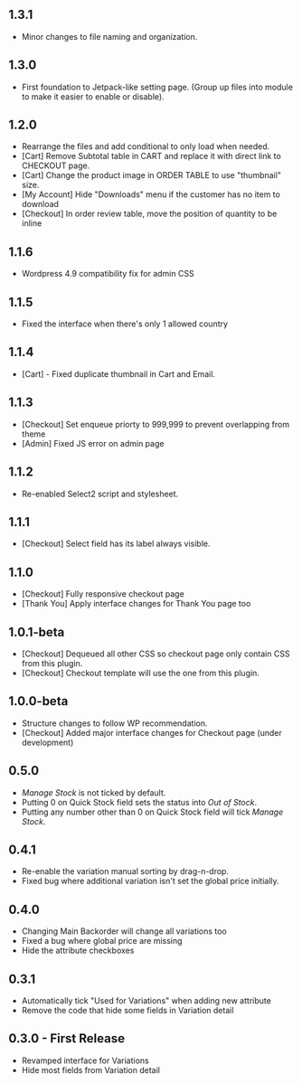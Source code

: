 ## 1.3.1

- Minor changes to file naming and organization.

## 1.3.0

- First foundation to Jetpack-like setting page. (Group up files into module to make it easier to enable or disable).

## 1.2.0

- Rearrange the files and add conditional to only load when needed.
- [Cart] Remove Subtotal table in CART and replace it with direct link to CHECKOUT page.
- [Cart] Change the product image in ORDER TABLE to use "thumbnail" size.
- [My Account] Hide "Downloads" menu if the customer has no item to download
- [Checkout] In order review table, move the position of quantity to be inline

## 1.1.6

- Wordpress 4.9 compatibility fix for admin CSS

## 1.1.5

- Fixed the interface when there's only 1 allowed country

## 1.1.4

- [Cart] - Fixed duplicate thumbnail in Cart and Email.

## 1.1.3

- [Checkout] Set enqueue priorty to 999,999 to prevent overlapping from theme
- [Admin] Fixed JS error on admin page

## 1.1.2

- Re-enabled Select2 script and stylesheet.

## 1.1.1

- [Checkout] Select field has its label always visible.

## 1.1.0

- [Checkout] Fully responsive checkout page
- [Thank You] Apply interface changes for Thank You page too

## 1.0.1-beta

- [Checkout] Dequeued all other CSS so checkout page only contain CSS from this plugin.
- [Checkout] Checkout template will use the one from this plugin.

## 1.0.0-beta

- Structure changes to follow WP recommendation.
- [Checkout] Added major interface changes for Checkout page (under development)

## 0.5.0

- *Manage Stock* is not ticked by default.
- Putting 0 on Quick Stock field sets the status into *Out of Stock*.
- Putting any number other than 0 on Quick Stock field will tick *Manage Stock*.

## 0.4.1

- Re-enable the variation manual sorting by drag-n-drop.
- Fixed bug where additional variation isn't set the global price initially.

## 0.4.0

- Changing Main Backorder will change all variations too
- Fixed a bug where global price are missing
- Hide the attribute checkboxes

## 0.3.1

- Automatically tick "Used for Variations" when adding new attribute
- Remove the code that hide some fields in Variation detail

## 0.3.0 - First Release

- Revamped interface for Variations
- Hide most fields from Variation detail
